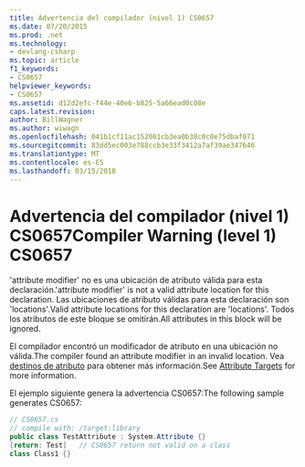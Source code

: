```yaml
---
title: Advertencia del compilador (nivel 1) CS0657
ms.date: 07/20/2015
ms.prod: .net
ms.technology:
- devlang-csharp
ms.topic: article
f1_keywords:
- CS0657
helpviewer_keywords:
- CS0657
ms.assetid: d12d2efc-f44e-40e6-b825-5a66ead0c08e
caps.latest.revision: 
author: BillWagner
ms.author: wiwagn
ms.openlocfilehash: 041b1cf11ac152001cb3ea0b38c0c0e75dbaf071
ms.sourcegitcommit: 83dd5ec003e788ccb3e33f3412a7af39ae347646
ms.translationtype: MT
ms.contentlocale: es-ES
ms.lasthandoff: 03/15/2018
---
```

# <a name="compiler-warning-level-1-cs0657"></a><span data-ttu-id="71305-102">Advertencia del compilador (nivel 1) CS0657</span><span class="sxs-lookup"><span data-stu-id="71305-102">Compiler Warning (level 1) CS0657</span></span>
<span data-ttu-id="71305-103">'attribute modifier' no es una ubicación de atributo válida para esta declaración.</span><span class="sxs-lookup"><span data-stu-id="71305-103">'attribute modifier' is not a valid attribute location for this declaration.</span></span> <span data-ttu-id="71305-104">Las ubicaciones de atributo válidas para esta declaración son 'locations'.</span><span class="sxs-lookup"><span data-stu-id="71305-104">Valid attribute locations for this declaration are 'locations'.</span></span> <span data-ttu-id="71305-105">Todos los atributos de este bloque se omitirán.</span><span class="sxs-lookup"><span data-stu-id="71305-105">All attributes in this block will be ignored.</span></span>  
  
 <span data-ttu-id="71305-106">El compilador encontró un modificador de atributo en una ubicación no válida.</span><span class="sxs-lookup"><span data-stu-id="71305-106">The compiler found an attribute modifier in an invalid location.</span></span> <span data-ttu-id="71305-107">Vea [destinos de atributo](http://msdn.microsoft.com/library/59a261f0-1cfb-4aa5-b610-6b735389882c) para obtener más información.</span><span class="sxs-lookup"><span data-stu-id="71305-107">See [Attribute Targets](http://msdn.microsoft.com/library/59a261f0-1cfb-4aa5-b610-6b735389882c) for more information.</span></span>  
  
 <span data-ttu-id="71305-108">El ejemplo siguiente genera la advertencia CS0657:</span><span class="sxs-lookup"><span data-stu-id="71305-108">The following sample generates CS0657:</span></span>  
  
```csharp  
// CS0657.cs  
// compile with: /target:library  
public class TestAttribute : System.Attribute {}  
[return: Test]   // CS0657 return not valid on a class  
class Class1 {}  
```
